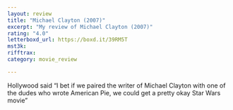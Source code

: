 ```yaml
---
layout: review
title: "Michael Clayton (2007)"
excerpt: "My review of Michael Clayton (2007)"
rating: "4.0"
letterboxd_url: https://boxd.it/39RM5T
mst3k: 
rifftrax: 
category: movie_review

---
```


Hollywood said “I bet if we paired the writer of Michael Clayton with one of the dudes who wrote American Pie, we could get a pretty okay Star Wars movie”